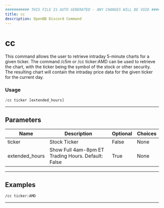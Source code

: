 ```yaml
---
########### THIS FILE IS AUTO GENERATED - ANY CHANGES WILL BE VOID ###########
title: cc
description: OpenBB Discord Command
---
```


# cc

This command allows the user to retrieve intraday 5-minute charts for a given ticker. The command /c5m or /cc ticker:AMD can be used to retrieve the chart, with the ticker being the symbol of the stock or other security. The resulting chart will contain the intraday price data for the given ticker for the current day.

### Usage

```python wordwrap
/cc ticker [extended_hours]
```

---

## Parameters

| Name | Description | Optional | Choices |
| ---- | ----------- | -------- | ------- |
| ticker | Stock Ticker | False | None |
| extended_hours | Show Full 4am-8pm ET Trading Hours. Default: False | True | None |


---

## Examples

```
/cc ticker:AMD
```

---
